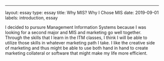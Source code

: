 ---
layout: essay
type: essay
title: Why MIS?
Why I Chose MIS
date: 2019-09-01
labels: introduction, essay


I decided to pursure Management Information Systems because I was looking for a second major and MIS and marketing go well together. Through the skills that I learn in the ITM classes, I think I will be able to utilize those skills in whatever marketing path I take. I like the creative side of marketing and thus might be able to use both hand in hand to create marketing collateral or software that might make my life more efficient. 


